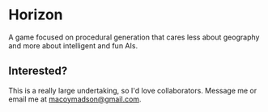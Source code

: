 Horizon
=======

A game focused on procedural generation that cares less about geography and more about intelligent and fun AIs. 

Interested?
-----------

This is a really large undertaking, so I'd love collaborators. Message me or email me at macoymadson@gmail.com.
